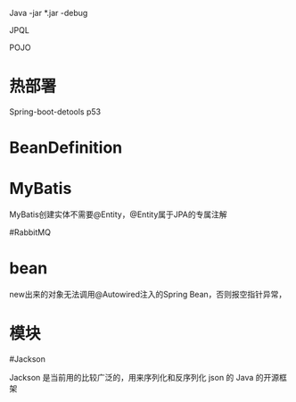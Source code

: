 Java -jar *.jar -debug



JPQL

POJO



# 热部署

Spring-boot-detools    p53





# BeanDefinition



# MyBatis

MyBatis创建实体不需要@Entity，@Entity属于JPA的专属注解





#RabbitMQ





# bean

 new出来的对象无法调用@Autowired注入的Spring Bean，否则报空指针异常，



# 模块





#Jackson

Jackson 是当前用的比较广泛的，用来序列化和反序列化 json 的 Java 的开源框架



